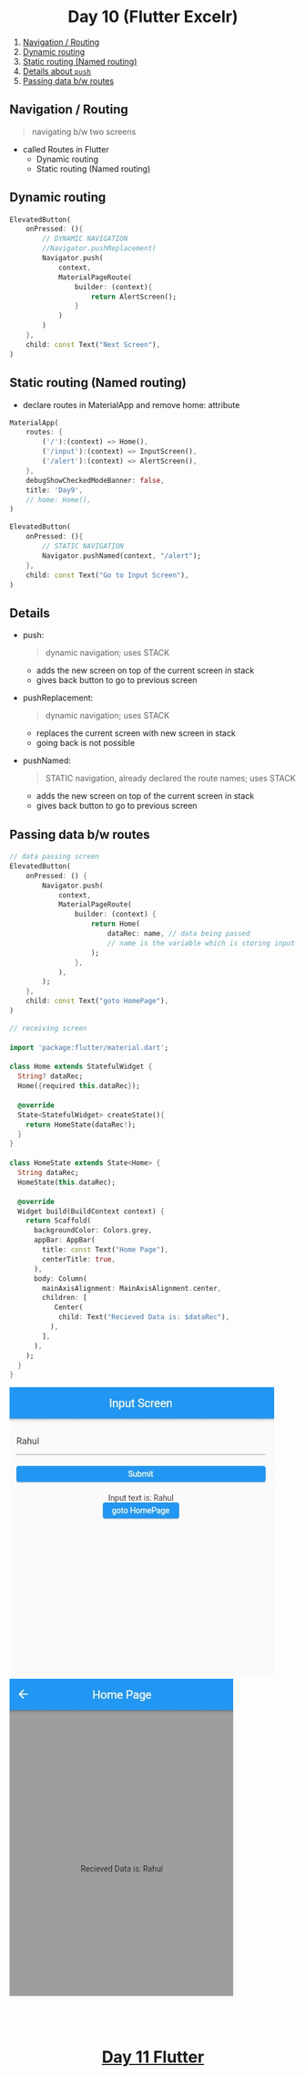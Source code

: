 <h1 align="center"> Day 10 (Flutter Excelr)</h1>

1. [Navigation / Routing](#navigation--routing)
2. [Dynamic routing](#dynamic-routing)
3. [Static routing (Named routing)](#static-routing-named-routing)
4. [Details about `push`](#details)
5. [Passing data b/w routes](#passing-data-bw-routes)

## Navigation / Routing
> navigating b/w two screens

- called Routes in Flutter
    - Dynamic routing 
    - Static routing (Named routing)

## Dynamic routing

```dart
ElevatedButton(
    onPressed: (){
        // DYNAMIC NAVIGATION
        //Navigator.pushReplacement(
        Navigator.push(
            context,
            MaterialPageRoute(
                builder: (context){
                    return AlertScreen();
                }
            )
        )
    }, 
    child: const Text("Next Screen"),
)
```

## Static routing (Named routing)

- declare routes in MaterialApp and remove home: attribute

```dart
MaterialApp(
    routes: {
        ('/'):(context) => Home(),
        ('/input'):(context) => InputScreen(),
        ('/alert'):(context) => AlertScreen(),
    },
    debugShowCheckedModeBanner: false,
    title: 'Day9',
    // home: Home(),
)
```
```dart
ElevatedButton(
    onPressed: (){
        // STATIC NAVIGATION
        Navigator.pushNamed(context, "/alert");
    }, 
    child: const Text("Go to Input Screen"),
)
```

## Details

- push: 
    > dynamic navigation; uses STACK 
    - adds the new screen on top of the current screen in stack 
    - gives back button to go to previous screen

- pushReplacement:
    > dynamic navigation; uses STACK 
    - replaces the current screen with new screen in stack
    - going back is not possible

- pushNamed:
    > STATIC navigation, already declared the route names; uses STACK 
    - adds the new screen on top of the current screen in stack 
    - gives back button to go to previous screen

## Passing data b/w routes

```dart
// data passing screen
ElevatedButton(
    onPressed: () {
        Navigator.push(
            context,
            MaterialPageRoute(
                builder: (context) {
                    return Home(
                        dataRec: name, // data being passed
                        // name is the variable which is storing input
                    );
                },
            ),
        );
    },
    child: const Text("goto HomePage"),
)
```

```dart
// receiving screen

import 'package:flutter/material.dart';

class Home extends StatefulWidget {
  String? dataRec;
  Home({required this.dataRec});

  @override
  State<StatefulWidget> createState(){
    return HomeState(dataRec!);
  }
}

class HomeState extends State<Home> {
  String dataRec;
  HomeState(this.dataRec);

  @override
  Widget build(BuildContext context) {
    return Scaffold(
      backgroundColor: Colors.grey,
      appBar: AppBar(
        title: const Text("Home Page"),
        centerTitle: true,
      ),
      body: Column(
        mainAxisAlignment: MainAxisAlignment.center,
        children: [
           Center(
            child: Text("Recieved Data is: $dataRec"),
          ),
        ],
      ),
    );
  }
}
```
<img src="../Images/day10a.jpg" alt="sending image">
<img src="../Images/day10b.jpg" alt="receiving image">


<br><br>
<h1 align="center"> <a href="/Notes/day11.md">Day 11 Flutter</a></h1>
